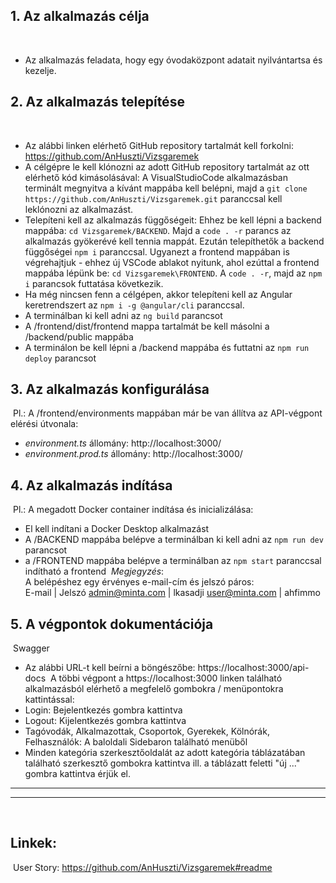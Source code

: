 ## **1. Az alkalmazás célja**
​
- Az alkalmazás feladata, hogy egy óvodaközpont adatait nyilvántartsa és kezelje.
​
## **2. Az alkalmazás telepítése**
​
- Az alábbi linken elérhető GitHub repository tartalmát kell forkolni: 
https://github.com/AnHuszti/Vizsgaremek
- A célgépre le kell klónozni az adott GitHub repository tartalmát az ott elérhető kód kimásolásával:
A VisualStudioCode alkalmazásban terminált megnyitva a kívánt mappába kell belépni, majd a 
`git clone https://github.com/AnHuszti/Vizsgaremek.git`
paranccsal kell leklónozni az alkalmazást.
- Telepíteni kell az alkalmazás függőségeit: 
Ehhez be kell lépni a backend mappába: `cd Vizsgaremek/BACKEND`.
Majd a `code . -r` parancs az alkalmazás gyökerévé kell tennia mappát. Ezután telepíthetők a backend függőségei `npm i` paranccsal. 
Ugyanezt a frontend mappában is végrehajtjuk - ehhez új VSCode ablakot nyitunk, ahol ezúttal a frontend mappába lépünk be: `cd Vizsgaremek\FRONTEND`.
A `code . -r`, majd az `npm i` parancsok futtatása következik.  
- Ha még nincsen fenn a célgépen, akkor telepíteni kell az Angular keretrendszert az `npm i -g @angular/cli` paranccsal.
- A terminálban ki kell adni az `ng build` parancsot   
- A /frontend/dist/frontend mappa tartalmát be kell másolni a /backend/public mappába   
- A terminálon be kell lépni a /backend mappába és futtatni az `npm run deploy` parancsot 
​
## **3. Az alkalmazás konfigurálása**
​
Pl.:
A /frontend/environments mappában már be van állítva az API-végpont elérési útvonala: 
  - _environment.ts_ állomány: http://localhost:3000/  
  - _environment.prod.ts_ állomány: http://localhost:3000/ 
​
## **4. Az alkalmazás indítása**
​
Pl.:
A megadott Docker container indítása és inicializálása:
- El kell indítani a Docker Desktop alkalmazást
- A /BACKEND mappába belépve a terminálban ki kell adni az `npm run dev` parancsot  
- a /FRONTEND mappába belépve a terminálban az `npm start` paranccsal indítható a frontend
​
_Megjegyzés_:  
A belépéshez egy érvényes e-mail-cím és jelszó páros:  
​
E-mail | Jelszó
admin@minta.com | lkasadji
user@minta.com | ahfimmo
​
## **5. A végpontok dokumentációja**
​
Swagger 
- Az alábbi URL-t kell beírni a böngészőbe: https://localhost:3000/api-docs
​
A többi végpont a https://localhost:3000 linken található alkalmazásból elérhető a megfelelő gombokra / menüpontokra kattintással:
- Login: Bejelentkezés gombra kattintva
- Logout: Kijelentkezés gombra kattintva
- Tagóvodák, Alkalmazottak, Csoportok, Gyerekek, Kölnórák, Felhasználók: A baloldali Sidebaron található menüből
- Minden kategória szerkesztőoldalát az adott kategória táblázatában található szerkesztő gombokra kattintva ill. a táblázatt feletti "új ..." gombra kattintva érjük el.
​

---
---
​
## **Linkek:**  
​
User Story:
https://github.com/AnHuszti/Vizsgaremek#readme
​
​

